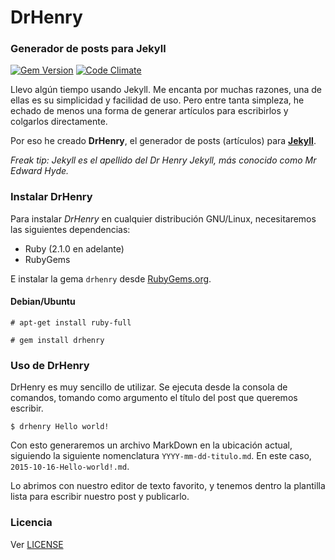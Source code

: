 # DrHenry
### Generador de posts para Jekyll

[![Gem Version](https://badge.fury.io/rb/drhenry.svg)](https://badge.fury.io/rb/drhenry) [![Code Climate](https://codeclimate.com/repos/562164936956803bba003dca/badges/22d468931d2d29f836cd/gpa.svg)](https://codeclimate.com/repos/562164936956803bba003dca/feed)

Llevo algún tiempo usando Jekyll. Me encanta por muchas razones, una de ellas es su simplicidad y facilidad de uso. Pero entre tanta simpleza, he echado de menos una forma de generar artículos para escribirlos y colgarlos directamente.

Por eso he creado **DrHenry**, el generador de posts (artículos) para [**Jekyll**](https://github.com/jekyll/jekyll).

*Freak tip: Jekyll es el apellido del Dr Henry Jekyll, más conocido como Mr Edward Hyde.*

### Instalar DrHenry

Para instalar *DrHenry* en cualquier distribución GNU/Linux, necesitaremos las siguientes dependencias:

* Ruby (2.1.0 en adelante)
* RubyGems

E instalar la gema `drhenry` desde [RubyGems.org](https://rubygems.org/gems/drhenry).

#### Debian/Ubuntu

`# apt-get install ruby-full`

`# gem install drhenry`

### Uso de DrHenry

DrHenry es muy sencillo de utilizar. Se ejecuta desde la consola de comandos, tomando como argumento el título del post que queremos escribir.

`$ drhenry Hello world!`

Con esto generaremos un archivo MarkDown en la ubicación actual, siguiendo la siguiente nomenclatura `YYYY-mm-dd-titulo.md`. En este caso, `2015-10-16-Hello-world!.md`.

Lo abrimos con nuestro editor de texto favorito, y tenemos dentro la plantilla lista para escribir nuestro post y publicarlo.

### Licencia

Ver [LICENSE](https://github.com/JuanjoSalvador/drhenry/blob/master/LICENSE)
